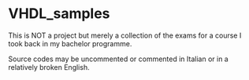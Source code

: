 # VHDL_samples

This is NOT a project but merely a collection of the exams for a course I took back in my bachelor programme.

Source codes may be uncommented or commented in Italian or in a relatively broken English.
